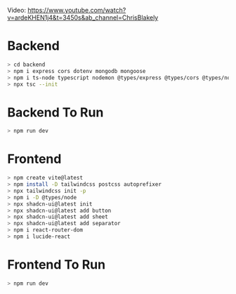 Video: https://www.youtube.com/watch?v=ardeKHEN1j4&t=3450s&ab_channel=ChrisBlakely

# Backend
```bash
> cd backend
> npm i express cors dotenv mongodb mongoose
> npm i ts-node typescript nodemon @types/express @types/cors @types/node --save-dev
> npx tsc --init
```

# Backend To Run
```bash
> npm run dev
```

# Frontend
```bash
> npm create vite@latest
> npm install -D tailwindcss postcss autoprefixer
> npx tailwindcss init -p
> npm i -D @types/node
> npx shadcn-ui@latest init
> npx shadcn-ui@latest add button
> npx shadcn-ui@latest add sheet
> npx shadcn-ui@latest add separator
> npm i react-router-dom
> npm i lucide-react
```

# Frontend To Run
```bash
> npm run dev
```